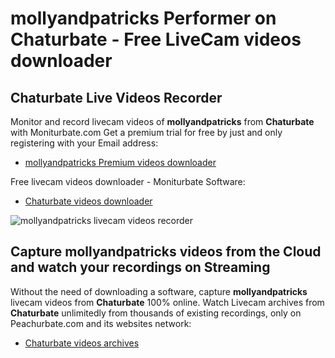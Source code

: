 # mollyandpatricks Performer on Chaturbate - Free LiveCam videos downloader

## Chaturbate Live Videos Recorder

Monitor and record livecam videos of **mollyandpatricks** from **Chaturbate** with Moniturbate.com
Get a premium trial for free by just and only registering with your Email address:
* [mollyandpatricks Premium videos downloader](https://moniturbate.com/request-demo-licence-key.html)

Free livecam videos downloader - Moniturbate Software:
* [Chaturbate videos downloader](https://moniturbate.com/moniturbate-download-software.html)

![mollyandpatricks livecam videos recorder](https://peachurnet.com/templates/moniturbate-software.png)


## Capture mollyandpatricks videos from the Cloud and watch your recordings on Streaming

Without the need of downloading a software, capture **mollyandpatricks** livecam videos from **Chaturbate** 100% online.
Watch Livecam archives from **Chaturbate** unlimitedly from thousands of existing recordings, only on Peachurbate.com and its websites network:
* [Chaturbate videos archives](https://peachurnet.com/)